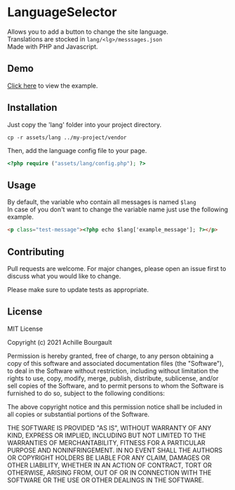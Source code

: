 # LanguageSelector


Allows you to add a button to change the site language.\
Translations are stocked in ```lang/<lg>/messsages.json``` \
Made with PHP and Javascript.

## Demo

[Click here](http://achillebourgault.fr/demos/LanguageSelectorPHP/) to view the example.

## Installation

Just copy the 'lang' folder into your project directory.

```
cp -r assets/lang ../my-project/vendor
```

Then, add the language config file to your page.
```php
<?php require ("assets/lang/config.php"); ?>
```
## Usage
By default, the variable who contain all messages is named ```$lang```\
In case of you don't want to change the variable name just use the following example.

```html
<p class="test-message"><?php echo $lang['example_message']; ?></p>
```

## Contributing
Pull requests are welcome. For major changes, please open an issue first to discuss what you would like to change.

Please make sure to update tests as appropriate.

## License
MIT License

Copyright (c) 2021 Achille Bourgault

Permission is hereby granted, free of charge, to any person obtaining a copy
of this software and associated documentation files (the "Software"), to deal
in the Software without restriction, including without limitation the rights
to use, copy, modify, merge, publish, distribute, sublicense, and/or sell
copies of the Software, and to permit persons to whom the Software is
furnished to do so, subject to the following conditions:

The above copyright notice and this permission notice shall be included in all
copies or substantial portions of the Software.

THE SOFTWARE IS PROVIDED "AS IS", WITHOUT WARRANTY OF ANY KIND, EXPRESS OR
IMPLIED, INCLUDING BUT NOT LIMITED TO THE WARRANTIES OF MERCHANTABILITY,
FITNESS FOR A PARTICULAR PURPOSE AND NONINFRINGEMENT. IN NO EVENT SHALL THE
AUTHORS OR COPYRIGHT HOLDERS BE LIABLE FOR ANY CLAIM, DAMAGES OR OTHER
LIABILITY, WHETHER IN AN ACTION OF CONTRACT, TORT OR OTHERWISE, ARISING FROM,
OUT OF OR IN CONNECTION WITH THE SOFTWARE OR THE USE OR OTHER DEALINGS IN THE
SOFTWARE.
